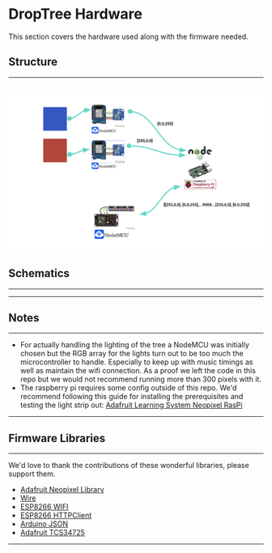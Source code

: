 # DropTree Hardware 
This section covers the hardware used along with the firmware needed. 

## Structure
---
![alt dataflow diagram](media/DataFlow.png "Data Flow Diagram")
---

## Schematics
---
---
## Notes
---
- For actually handling the lighting of the tree a NodeMCU was initially chosen but the RGB array for the lights turn out to be too much the microcontroller to handle. Especially to keep up with music timings as well as maintain the wifi connection. As a proof we left the code in this repo but we would not recommend running more than 300 pixels with it. 
- The raspberry pi requires some config outside of this repo. We'd recommend following this guide for installing the prerequisites and testing the light strip out: [Adafruit Learning System Neopixel RasPi](https://learn.adafruit.com/neopixels-on-raspberry-pi/overview)
---


## Firmware Libraries
---
We'd love to thank the contributions of these wonderful libraries, please support them. 
* [Adafruit Neopixel Library](https://github.com/adafruit/Adafruit_NeoPixel)
* [Wire](https://www.arduino.cc/en/Reference/Wire)
* [ESP8266 WIFI](https://github.com/esp8266/Arduino/tree/master/libraries/ESP8266WiFi)
* [ESP8266 HTTPClient](https://github.com/esp8266/Arduino/tree/master/libraries/ESP8266HTTPClient)
* [Arduino JSON](https://arduinojson.org/)
* [Adafruit TCS34725](https://github.com/adafruit/Adafruit_TCS34725)
---

